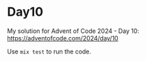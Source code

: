 # Day10

My solution for Advent of Code 2024 - Day 10: https://adventofcode.com/2024/day/10

Use `mix test` to run the code.
